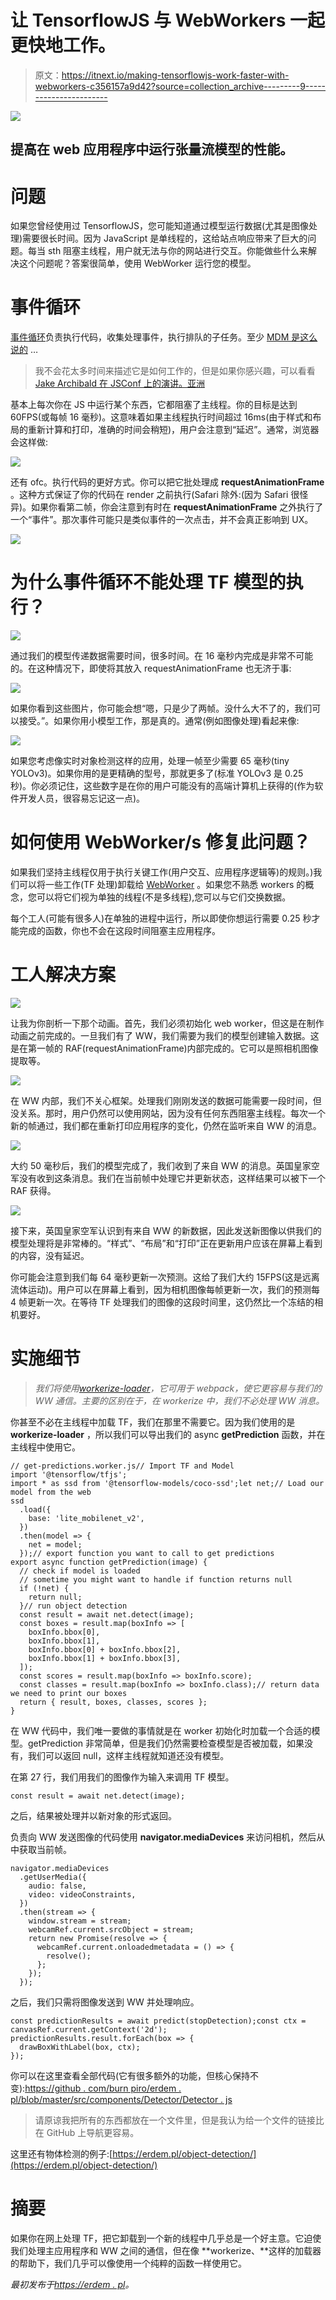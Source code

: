 # 让 TensorflowJS 与 WebWorkers 一起更快地工作。

> 原文：<https://itnext.io/making-tensorflowjs-work-faster-with-webworkers-c356157a9d42?source=collection_archive---------9----------------------->

![](img/4b50770d8eb87d22c429e7ef3f478336.png)

## 提高在 web 应用程序中运行张量流模型的性能。

# 问题

如果您曾经使用过 TensorflowJS，您可能知道通过模型运行数据(尤其是图像处理)需要很长时间。因为 JavaScript 是单线程的，这给站点响应带来了巨大的问题。每当 sth 阻塞主线程，用户就无法与你的网站进行交互。你能做些什么来解决这个问题呢？答案很简单，使用 WebWorker 运行您的模型。

# 事件循环

[事件循环](https://html.spec.whatwg.org/multipage/webappapis.html#event-loops)负责执行代码，收集处理事件，执行排队的子任务。至少 [MDM 是这么说的](https://developer.mozilla.org/en-US/docs/Web/JavaScript/EventLoop) …

> 我不会花太多时间来描述它是如何工作的，但是如果你感兴趣，可以看看 [Jake Archibald 在 JSConf 上的演讲。亚洲](https://www.youtube.com/watch?v=cCOL7MC4Pl0)

基本上每次你在 JS 中运行某个东西，它都阻塞了主线程。你的目标是达到 60FPS(或每帧 16 毫秒)。这意味着如果主线程执行时间超过 16ms(由于样式和布局的重新计算和打印，准确的时间会稍短)，用户会注意到“延迟”。通常，浏览器会这样做:

![](img/9e29302991321ccf3ab57c543ed1aa02.png)

还有 ofc。执行代码的更好方式。你可以把它批处理成 **requestAnimationFrame** 。这种方式保证了你的代码在 render 之前执行(Safari 除外:(因为 Safari 很怪异)。如果你看第二帧，你会注意到有时在 **requestAnimationFrame** 之外执行了一个“事件”。那次事件可能只是类似事件的一次点击，并不会真正影响到 UX。

![](img/2d37b1bc9f01042351f1dd80dd360b48.png)

# 为什么事件循环不能处理 TF 模型的执行？

![](img/bfa3076d6ecb4065c09ce461b23cb914.png)

通过我们的模型传递数据需要时间，很多时间。在 16 毫秒内完成是非常不可能的。在这种情况下，即使将其放入 requestAnimationFrame 也无济于事:

![](img/f131ac1c23ed9cd9c356da5c5be701b9.png)

如果你看到这些图片，你可能会想“嗯，只是少了两帧。没什么大不了的，我们可以接受。”。如果你用小模型工作，那是真的。通常(例如图像处理)看起来像:

![](img/3415c9215eb1c0a7bb19be712511d8d3.png)

如果您考虑像实时对象检测这样的应用，处理一帧至少需要 65 毫秒(tiny YOLOv3)。如果你用的是更精确的型号，那就更多了(标准 YOLOv3 是 0.25 秒)。你必须记住，这些数字是在你的用户可能没有的高端计算机上获得的(作为软件开发人员，很容易忘记这一点)。

# 如何使用 WebWorker/s 修复此问题？

如果我们坚持主线程仅用于执行关键工作(用户交互、应用程序逻辑等)的规则。)我们可以将一些工作(TF 处理)卸载给 [WebWorker](https://developer.mozilla.org/en-US/docs/Web/API/Web_Workers_API/Using_web_workers) 。如果您不熟悉 workers 的概念，您可以将它们视为单独的线程(不是多线程),您可以与它们交换数据。

每个工人(可能有很多人)在单独的进程中运行，所以即使你想运行需要 0.25 秒才能完成的函数，你也不会在这段时间阻塞主应用程序。

# 工人解决方案

![](img/eef63564c29b34ea1ad9a7032b24f648.png)

让我为你剖析一下那个动画。首先，我们必须初始化 web worker，但这是在制作动画之前完成的。一旦我们有了 WW，我们需要为我们的模型创建输入数据。这是在第一帧的 RAF(requestAnimationFrame)内部完成的。它可以是照相机图像提取等。

![](img/8d7689fd33f6deab135b23ddd839b5c4.png)

在 WW 内部，我们不关心框架。处理我们刚刚发送的数据可能需要一段时间，但没关系。那时，用户仍然可以使用网站，因为没有任何东西阻塞主线程。每次一个新的帧通过，我们都在重新打印应用程序的变化，仍然在监听来自 WW 的消息。

![](img/1997f830a00a671de903bbf3217ec03f.png)

大约 50 毫秒后，我们的模型完成了，我们收到了来自 WW 的消息。英国皇家空军没有收到这条消息。我们在当前帧中处理它并更新状态，这样结果可以被下一个 RAF 获得。

![](img/21bfc146029af0e1fc9970360aa15cde.png)

接下来，英国皇家空军认识到有来自 WW 的新数据，因此发送新图像以供我们的模型处理将是非常棒的。“样式”、“布局”和“打印”正在更新用户应该在屏幕上看到的内容，没有延迟。

你可能会注意到我们每 64 毫秒更新一次预测。这给了我们大约 15FPS(这是远离流体运动)。用户可以在屏幕上看到，因为相机图像每帧更新一次，我们的预测每 4 帧更新一次。在等待 TF 处理我们的图像的这段时间里，这仍然比一个冻结的相机要好。

# 实施细节

> *我们将使用*[*workerize-loader*](https://github.com/developit/workerize-loader)*，它可用于 webpack，使它更容易与我们的 WW 通信。主要的区别在于，在 workerize 中，我们不必处理 WW 消息。*

你甚至不必在主线程中加载 TF，我们在那里不需要它。因为我们使用的是 **workerize-loader** ，所以我们可以导出我们的 async **getPrediction** 函数，并在主线程中使用它。

```
// get-predictions.worker.js// Import TF and Model
import '@tensorflow/tfjs';
import * as ssd from '@tensorflow-models/coco-ssd';let net;// Load our model from the web
ssd
  .load({
    base: 'lite_mobilenet_v2',
  })
  .then(model => {
    net = model;
  });// export function you want to call to get predictions
export async function getPrediction(image) {
  // check if model is loaded
  // sometime you might want to handle if function returns null
  if (!net) {
    return null;
  }// run object detection
  const result = await net.detect(image);
  const boxes = result.map(boxInfo => [
    boxInfo.bbox[0],
    boxInfo.bbox[1],
    boxInfo.bbox[0] + boxInfo.bbox[2],
    boxInfo.bbox[1] + boxInfo.bbox[3],
  ]);
  const scores = result.map(boxInfo => boxInfo.score);
  const classes = result.map(boxInfo => boxInfo.class);// return data we need to print our boxes
  return { result, boxes, classes, scores };
}
```

在 WW 代码中，我们唯一要做的事情就是在 worker 初始化时加载一个合适的模型。getPrediction 非常简单，但是我们仍然需要检查模型是否被加载，如果没有，我们可以返回 null，这样主线程就知道还没有模型。

在第 27 行，我们用我们的图像作为输入来调用 TF 模型。

```
const result = await net.detect(image);
```

之后，结果被处理并以新对象的形式返回。

负责向 WW 发送图像的代码使用 **navigator.mediaDevices** 来访问相机，然后从中获取当前帧。

```
navigator.mediaDevices
  .getUserMedia({
    audio: false,
    video: videoConstraints,
  })
  .then(stream => {
    window.stream = stream;
    webcamRef.current.srcObject = stream;
    return new Promise(resolve => {
      webcamRef.current.onloadedmetadata = () => {
        resolve();
      };
    });
  });
```

之后，我们只需将图像发送到 WW 并处理响应。

```
const predictionResults = await predict(stopDetection);const ctx = canvasRef.current.getContext('2d');
predictionResults.result.forEach(box => {
  drawBoxWithLabel(box, ctx);
});
```

你可以在这里查看全部代码(它有很多额外的功能，但核心保持不变):[https://github . com/burn piro/erdem . pl/blob/master/src/components/Detector/Detector . js](https://github.com/burnpiro/erdem.pl/blob/master/src/components/Detector/Detector.js)

> 请原谅我把所有的东西都放在一个文件里，但是我认为给一个文件的链接比在 GitHub 上导航更容易。

这里还有物体检测的例子:[https://erdem.pl/object-detection/](https://erdem.pl/object-detection/)

# 摘要

如果你在网上处理 TF，把它卸载到一个新的线程中几乎总是一个好主意。它迫使我们处理主应用程序和 WW 之间的通信，但在像 **workerize、**这样的加载器的帮助下，我们几乎可以像使用一个纯粹的函数一样使用它。

*最初发布于*[*https://erdem . pl*](https://erdem.pl/2020/02/making-tensorflow-js-work-faster-with-web-workers)*。*